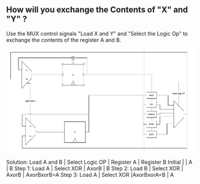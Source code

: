 ## How will you exchange the Contents of "X" and "Y" ? 

Use the MUX control signals "Load X and Y"  and "Select the Logic Op" to exchange the contents of the register A and B. 

![circuit](day82_1.png)


Solution: 
         Load A and B   |  Select Logic OP  | Register A | Register B
Initial                 |                   |     A      |     B 
Step 1:      Load A     |  Select XOR       |   AxorB    |     B 
Step 2:      Load B     |  Select XOR       |   AxorB    |   AxorBxorB=A
Step 3:      Load A     |  Select XOR       |AxorBxorA=B |     A   
